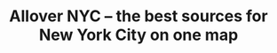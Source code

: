 ---
description: 纽约身边事，有移民计划的可以先虚拟体验起来。
layout: post
results:
- primaryGenreName: Entertainment
  version: '1.1'
  genreIds:
  - '6016'
  - '6012'
  formattedPrice: 免费
  artworkUrl60: http://is2.mzstatic.com/image/thumb/Purple30/v4/15/a9/27/15a9277f-de30-5419-6241-69ee15b8b366/source/60x60bb.jpg
  minimumOsVersion: '8.0'
  appletvScreenshotUrls: &a []
  sellerName: Max II UG (haftungsbeschr�nkt)
  supportedDevices:
  - iPad2Wifi
  - iPad23G
  - iPhone4S
  - iPadThirdGen
  - iPadThirdGen4G
  - iPhone5
  - iPodTouchFifthGen
  - iPadFourthGen
  - iPadFourthGen4G
  - iPadMini
  - iPadMini4G
  - iPhone5c
  - iPhone5s
  - iPhone6
  - iPhone6Plus
  - iPodTouchSixthGen
  genres:
  - 娱乐
  - 生活
  currentVersionReleaseDate: '2016-05-07T12:25:08Z'
  trackName: Allover NYC – the best sources for New York City on one map
  isVppDeviceBasedLicensingEnabled: true
  description: "Discover news, stories, reviews, events from the best sources
    for NYC – all in one app and on one map.\n\nBig papers, magazines, selected
    blogs, hidden gems on Twitter and Instagram, forgotten Public library
    collections and data from review platforms – we have curated a unique
    mix of sources to display their archives based on your location.\n\nWhy?
    Because we think there is tons of content in their archives, which at
    the places it is related to stays relevant longer, than in the publications
    and platforms it was originally published or posted. \n\nTherefore get
    ready to re-discover content days, months, years old, which you initially
    missed, but becomes relevant again, when in your proximity, neighborhood
    or borough.\n\nKey features\n• Browse streams and map to discover content
    by categories \n• Access channels to browse content from single publishers\n•
    Save your favorite content to create your personal NYC stream\n• Share
    streams with other users to discover the city with their eyes\n• Purchase
    exclusive channels from selected publishers\n• No sign-up required\n\nQuestion?
    Feedback? Email us at support@allover.place\n\nNote: Allover currently
    supports New York city only to test our platform for geo-referencing and
    situative display…"
  price: 0
  trackId: 1106823004
  releaseDate: '2016-05-05T10:02:56Z'
  advisories:
  - 偶尔/轻微的惊悚/恐怖题材
  - 偶尔/轻微的现实暴力
  - 偶尔/轻微的亵渎或低俗幽默
  - 偶尔/轻微的烟酒或毒品使用或相关内容
  - 偶尔/轻微的卡通或幻想暴力
  - 偶尔/轻度医药/医疗信息
  - 偶尔/轻微的成人/性暗示题材
  screenshotUrls:
  - http://a5.mzstatic.com/us/r30/Purple18/v4/6d/2c/3a/6d2c3a39-6417-3d0f-9a4d-7ffee4456b37/screen1136x1136.jpeg
  - http://a3.mzstatic.com/us/r30/Purple18/v4/74/6e/a0/746ea09a-be2f-963f-5a7e-b7a7b4d16497/screen1136x1136.jpeg
  - http://a5.mzstatic.com/us/r30/Purple18/v4/bd/39/80/bd398071-47dd-6d68-897f-dd6e07fc1c2c/screen1136x1136.jpeg
  - http://a4.mzstatic.com/us/r30/Purple18/v4/f6/d9/94/f6d99437-efdc-b77f-c5e4-2b670346f933/screen1136x1136.jpeg
  artistViewUrl: https://itunes.apple.com/cn/developer/max-ii-ug/id975839940?uo=4
  primaryGenreId: 6016
  kind: software
  fileSizeBytes: '9534639'
  sellerUrl: http://allover.nyc/
  trackContentRating: 12+
  bundleId: place.allover.app
  trackCensoredName: Allover NYC – the best sources for New York City on one
    map
  contentAdvisoryRating: 12+
  isGameCenterEnabled: false
  artistName: Max II UG
  languageCodesISO2A:
  - EN
  releaseNotes: 'Allover displays content where it’s relevant for you – not
    just when it’s published – to allow you to re-discover content you would
    have missed on time-based platforms. After you did so, please take a minute
    to give us a review in the app store!


    • Posts now  link to original posts/articles – enjoy

    • Adding more channels everyday – keep discovering'
  features: *a
  wrapperType: software
  artworkUrl512: http://is2.mzstatic.com/image/thumb/Purple30/v4/15/a9/27/15a9277f-de30-5419-6241-69ee15b8b366/source/512x512bb.jpg
  artworkUrl100: http://is2.mzstatic.com/image/thumb/Purple30/v4/15/a9/27/15a9277f-de30-5419-6241-69ee15b8b366/source/100x100bb.jpg
  trackViewUrl: https://geo.itunes.apple.com/cn/app/allover-nyc-best-sources-for/id1106823004?mt=8&uo=4
  artistId: 975839940
  currency: CNY
  ipadScreenshotUrls: *a
category: 娱乐
tags: tag1
resultCount: 1
title: Allover NYC – the best sources for New York City on one map

---